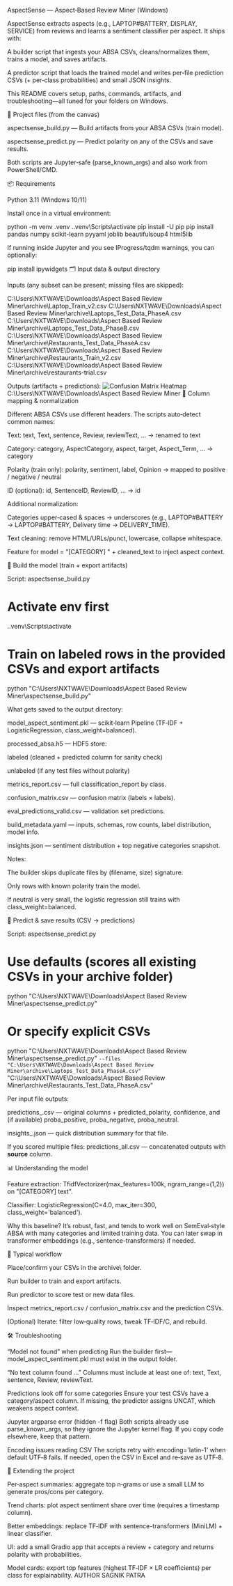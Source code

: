 AspectSense — Aspect‑Based Review Miner (Windows)

AspectSense extracts aspects (e.g., LAPTOP#BATTERY, DISPLAY, SERVICE) from reviews and learns a sentiment classifier per aspect. It ships with:

A builder script that ingests your ABSA CSVs, cleans/normalizes them, trains a model, and saves artifacts.

A predictor script that loads the trained model and writes per‑file prediction CSVs (+ per‑class probabilities) and small JSON insights.

This README covers setup, paths, commands, artifacts, and troubleshooting—all tuned for your folders on Windows.

📂 Project files (from the canvas)

aspectsense_build.py — Build artifacts from your ABSA CSVs (train model).

aspectsense_predict.py — Predict polarity on any of the CSVs and save results.

Both scripts are Jupyter‑safe (parse_known_args) and also work from PowerShell/CMD.

📦 Requirements

Python 3.11 (Windows 10/11)

Install once in a virtual environment:

python -m venv .venv
.\.venv\Scripts\activate
pip install -U pip
pip install pandas numpy scikit-learn pyyaml joblib beautifulsoup4 html5lib

If running inside Jupyter and you see IProgress/tqdm warnings, you can optionally:

pip install ipywidgets
🗂️ Input data & output directory

Inputs (any subset can be present; missing files are skipped):

C:\Users\NXTWAVE\Downloads\Aspect Based Review Miner\archive\Laptop_Train_v2.csv
C:\Users\NXTWAVE\Downloads\Aspect Based Review Miner\archive\Laptops_Test_Data_PhaseA.csv
C:\Users\NXTWAVE\Downloads\Aspect Based Review Miner\archive\Laptops_Test_Data_PhaseB.csv
C:\Users\NXTWAVE\Downloads\Aspect Based Review Miner\archive\Restaurants_Test_Data_PhaseA.csv
C:\Users\NXTWAVE\Downloads\Aspect Based Review Miner\archive\Restaurants_Train_v2.csv
C:\Users\NXTWAVE\Downloads\Aspect Based Review Miner\archive\restaurants-trial.csv

Outputs (artifacts + predictions):
![Confusion Matrix Heatmap](viz_prf1_by_class.png)
C:\Users\NXTWAVE\Downloads\Aspect Based Review Miner
🧪 Column mapping & normalization

Different ABSA CSVs use different headers. The scripts auto‑detect common names:

Text: text, Text, sentence, Review, reviewText, … → renamed to text

Category: category, AspectCategory, aspect, target, Aspect_Term, … → category

Polarity (train only): polarity, sentiment, label, Opinion → mapped to positive / negative / neutral

ID (optional): id, SentenceID, ReviewID, … → id

Additional normalization:

Categories upper‑cased & spaces → underscores (e.g., LAPTOP#BATTERY → LAPTOP#BATTERY, Delivery time → DELIVERY_TIME).

Text cleaning: remove HTML/URLs/punct, lowercase, collapse whitespace.

Feature for model = "[CATEGORY] " + cleaned_text to inject aspect context.

🚀 Build the model (train + export artifacts)

Script: aspectsense_build.py

# Activate env first
.\.venv\Scripts\activate


# Train on labeled rows in the provided CSVs and export artifacts
python "C:\Users\NXTWAVE\Downloads\Aspect Based Review Miner\aspectsense_build.py"

What gets saved to the output directory:

model_aspect_sentiment.pkl — scikit‑learn Pipeline (TF‑IDF + LogisticRegression, class_weight=balanced).

processed_absa.h5 — HDF5 store:

labeled (cleaned + predicted column for sanity check)

unlabeled (if any test files without polarity)

metrics_report.csv — full classification_report by class.

confusion_matrix.csv — confusion matrix (labels × labels).

eval_predictions_valid.csv — validation set predictions.

build_metadata.yaml — inputs, schemas, row counts, label distribution, model info.

insights.json — sentiment distribution + top negative categories snapshot.

Notes:

The builder skips duplicate files by (filename, size) signature.

Only rows with known polarity train the model.

If neutral is very small, the logistic regression still trains with class_weight=balanced.

🔮 Predict & save results (CSV → predictions)

Script: aspectsense_predict.py

# Use defaults (scores all existing CSVs in your archive folder)
python "C:\Users\NXTWAVE\Downloads\Aspect Based Review Miner\aspectsense_predict.py"


# Or specify explicit CSVs
python "C:\Users\NXTWAVE\Downloads\Aspect Based Review Miner\aspectsense_predict.py" `
  --files "C:\Users\NXTWAVE\Downloads\Aspect Based Review Miner\archive\Laptops_Test_Data_PhaseA.csv" `
          "C:\Users\NXTWAVE\Downloads\Aspect Based Review Miner\archive\Restaurants_Test_Data_PhaseA.csv"

Per input file outputs:

predictions_<basename>.csv — original columns + predicted_polarity, confidence, and (if available) proba_positive, proba_negative, proba_neutral.

insights_<basename>.json — quick distribution summary for that file.

If you scored multiple files: predictions_all.csv — concatenated outputs with __source__ column.

📊 Understanding the model

Feature extraction: TfidfVectorizer(max_features=100k, ngram_range=(1,2)) on "[CATEGORY] text".

Classifier: LogisticRegression(C=4.0, max_iter=300, class_weight='balanced').

Why this baseline? It’s robust, fast, and tends to work well on SemEval‑style ABSA with many categories and limited training data. You can later swap in transformer embeddings (e.g., sentence-transformers) if needed.

🧰 Typical workflow

Place/confirm your CSVs in the archive\ folder.

Run builder to train and export artifacts.

Run predictor to score test or new data files.

Inspect metrics_report.csv / confusion_matrix.csv and the prediction CSVs.

(Optional) Iterate: filter low‑quality rows, tweak TF‑IDF/C, and rebuild.

🛠️ Troubleshooting

“Model not found” when predicting
Run the builder first—model_aspect_sentiment.pkl must exist in the output folder.

“No text column found …”
Columns must include at least one of: text, Text, sentence, Review, reviewText.

Predictions look off for some categories
Ensure your test CSVs have a category/aspect column. If missing, the predictor assigns UNCAT, which weakens aspect context.

Jupyter argparse error (hidden -f flag)
Both scripts already use parse_known_args, so they ignore the Jupyter kernel flag. If you copy code elsewhere, keep that pattern.

Encoding issues reading CSV
The scripts retry with encoding='latin-1' when default UTF‑8 fails. If needed, open the CSV in Excel and re‑save as UTF‑8.

🧱 Extending the project

Per‑aspect summaries: aggregate top n‑grams or use a small LLM to generate pros/cons per category.

Trend charts: plot aspect sentiment share over time (requires a timestamp column).

Better embeddings: replace TF‑IDF with sentence-transformers (MiniLM) + linear classifier.

UI: add a small Gradio app that accepts a review + category and returns polarity with probabilities.

Model cards: export top features (highest TF‑IDF × LR coefficients) per class for explainability.
AUTHOR
SAGNIK PATRA
